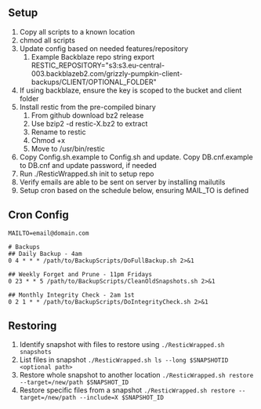 ## Setup

1. Copy all scripts to a known location
2. chmod all scripts
3. Update config based on needed features/repository
    1. Example Backblaze repo string export RESTIC_REPOSITORY="s3:s3.eu-central-003.backblazeb2.com/grizzly-pumpkin-client-backups/CLIENT/OPTIONAL_FOLDER"
4. If using backblaze, ensure the key is scoped to the bucket and client folder
5. Install restic from the pre-compiled binary
    1. From github download bz2 release
    2. Use bzip2 -d restic-X.bz2 to extract
    3. Rename to restic
    4. Chmod +x
    5. Move to /usr/bin/restic
6. Copy Config.sh.example to Config.sh and update. Copy DB.cnf.example to DB.cnf and update password, if needed
7. Run ./ResticWrapped.sh init to setup repo
8. Verify emails are able to be sent on server by installing mailutils
9. Setup cron based on the schedule below, ensuring MAIL_TO is defined

## Cron Config
```
MAILTO=email@domain.com

# Backups
## Daily Backup - 4am
0 4 * * * /path/to/BackupScripts/DoFullBackup.sh 2>&1

## Weekly Forget and Prune - 11pm Fridays
0 23 * * 5 /path/to/BackupScripts/CleanOldSnapshots.sh 2>&1

## Monthly Integrity Check - 2am 1st
0 2 1 * * /path/to/BackupScripts/DoIntegrityCheck.sh 2>&1
```

## Restoring
1. Identify snapshot with files to restore using `./ResticWrapped.sh snapshots`
2. List files in snapshot `./ResticWrapped.sh ls --long $SNAPSHOTID <optional path>`
3. Restore whole snapshot to another location `./ResticWrapped.sh restore --target=/new/path $SNAPSHOT_ID`
4. Restore specific files from a snapshot `./ResticWrapped.sh restore --target=/new/path --include=X $SNAPSHOT_ID`